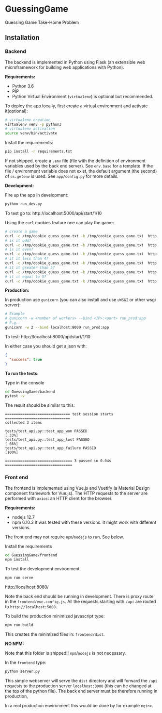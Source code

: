 # GuessingGame

Guessing Game Take-Home Problem

## Installation

### Backend

The backend is implemented in Python using Flask (an extensible web 
microframework for building web applications with Python).

**Requirements:**
- Python 3.6
- PIP
- Python Virtual Environment (`virtualenv`) is optional but recommended.

To deploy the app locally, first create a virtual environment and activate it(optional):

```sh
# virtualenv creation
virtualenv venv -p python3
# virtualenv activation
source venv/bin/activate
```

Install the requirements:
```sh
pip install -r requirements.txt
```

If not shipped, create a `.env` file (file with the definition of environment
variables used by the back end server).  See `env.base` for a template.
If the file / environment variable does not exist, the default argument 
(the second) of `os.getenv` is used. See `app/config.py` for more details.

**Development:**

Fire up the app in development:
```sh
python run_dev.py
```
To test go to: http://localhost:5000/api/start/1/10

Using the `curl` cookies feature one can play the game:

```sh
# create a game
curl -c /tmp/cookie_guess_game.txt -b /tmp/cookie_guess_game.txt  http://localhost:5000/api/start/1/10
# is it odd?
curl -c /tmp/cookie_guess_game.txt -b /tmp/cookie_guess_game.txt  http://localhost:5000/odd
# is it even?
curl -c /tmp/cookie_guess_game.txt -b /tmp/cookie_guess_game.txt  http://localhost:5000/even
# it it less than 4?
curl -c /tmp/cookie_guess_game.txt -b /tmp/cookie_guess_game.txt  http://localhost:5000/api/less/4
# it it greater than 5?
curl -c /tmp/cookie_guess_game.txt -b /tmp/cookie_guess_game.txt  http://localhost:5000/api/greater/6
# it it equal to 5?
curl -c /tmp/cookie_guess_game.txt -b /tmp/cookie_guess_game.txt  http://localhost:5000/api/guess/5
```

**Production:**

In production use `gunicorn` (you can also install and use `uWSGI` or other wsgi server):

```sh
# Example
# gunicorn -w <number of workers> --bind <IP>:<port> run_prod:app
# E.g.:
gunicorn -w 2 --bind localhost:8000 run_prod:app
```

To test: http://localhost:8000/api/start/1/10

In either case you should get a json with:
```json
{
  "success": true
}
```

**To run the tests:**

Type in the console

```sh
cd GuessingGame/backend
pytest -v
```

The result should be similar to this:
```
============================== test session starts ==============================
collected 3 items

tests/test_api.py::test_app_won PASSED                                    [ 33%]
tests/test_api.py::test_app_lost PASSED                                   [ 66%]
tests/test_api.py::test_app_failure PASSED                                [100%]

=============================== 3 passed in 0.04s ===============================
```

### Front end

The frontend is implemented using Vue.js and Vuetify (a Material Design component
framework for Vue.js).
The HTTP requests to the server are performed with `axios`: an HTTP client for the browser.

**Requirements:**
- nodejs 12.7
- npm 6.10.3
It was tested with these versions. It might work with different versions.

The front end may not require `npm`/`nodejs` to run. See below.

Install the requirements

```sh
cd GuessingGame/frontend
npm install
```

To test the development environment:

```sh
npm run serve
```
http://localhost:8080/

Note the back end should be running in development.
There is proxy route in the `frontend/vue.config.js`. All the requests starting
with `/api` are routed to `http://localhost:5000`.

To build the production minimized javascript type:

```sh
npm run build
```

This creates the minimized files in: `frontend/dist`.

**NO NPM:**

Note that this folder is shipped!! `npm`/`nodejs` is not necessary.

In the `frontend` type:
```sh
python server.py
```

This simple webserver will serve the `dist` directory and will forward the
`/api` requests to the production server `localhost:8000` (this can be changed
at the top of the python file). The back end server must be therefore running in
production,

In a real production environment this would be done by for example `nginx`.
